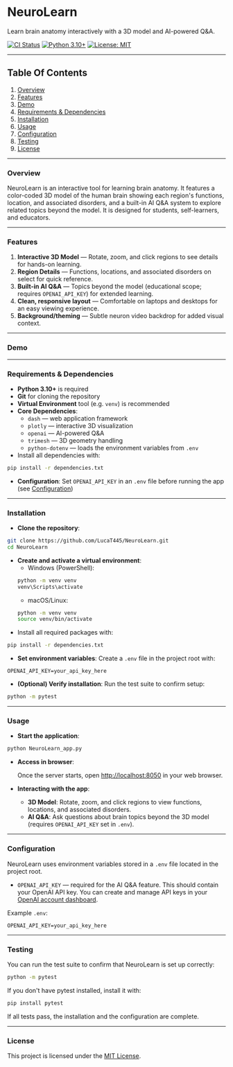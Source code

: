 # NeuroLearn

Learn brain anatomy interactively with a 3D model and AI-powered Q&A. 

[![CI Status](https://github.com/LucaT445/NeuroLearn/actions/workflows/ci.yml/badge.svg)](https://github.com/LucaT445/NeuroLearn/actions) [![Python 3.10+](https://img.shields.io/badge/python-3.10%2B-blue)](https://www.python.org/) [![License: MIT](https://img.shields.io/badge/License-MIT-green)](https://github.com/LucaT445/NeuroLearn/blob/main/LICENSE)

---

## Table Of Contents

1. [Overview](#overview)
2. [Features](#features)
3. [Demo](#demo)
4. [Requirements & Dependencies](#requirements--dependencies) 
5. [Installation](#installation)
6. [Usage](#usage)
7. [Configuration](#configuration)
8. [Testing](#testing)
9. [License](#license)

---

### Overview

NeuroLearn is an interactive tool for learning brain anatomy. 
It features a color-coded 3D model of the human brain showing each region's functions, location, and associated disorders, and a built-in AI Q&A system to explore related topics beyond the model. It is designed for students, self-learners, and educators.

---

### Features

1. **Interactive 3D Model** — Rotate, zoom, and click regions to see details for hands-on learning.
2. **Region Details** — Functions, locations, and associated disorders on select for quick reference.
3. **Built-in AI Q&A** — Topics beyond the model (educational scope; requires `OPENAI_API_KEY`) for extended learning.
4. **Clean, responsive layout** — Comfortable on laptops and desktops for an easy viewing experience.
5. **Background/theming** — Subtle neuron video backdrop for added visual context.

---

### Demo

---

### Requirements & Dependencies

- **Python 3.10+** is required
- **Git** for cloning the repository
- **Virtual Environment** tool (e.g. `venv`) is recommended
- **Core Dependencies**:
    - `dash` — web application framework
    - `plotly` — interactive 3D visualization
    - `openai` — AI-powered Q&A
    - `trimesh` — 3D geometry handling
    - `python-dotenv` — loads the environment variables from `.env`
- Install all dependencies with:
```bash
pip install -r dependencies.txt
```
- **Configuration**: Set `OPENAI_API_KEY` in an `.env` file before running the app (see [Configuration](#configuration))

---

### Installation
 
- **Clone the repository**:
```bash
git clone https://github.com/LucaT445/NeuroLearn.git
cd NeuroLearn
```
- **Create and activate a virtual environment**:
    - Windows (PowerShell):
    ```bash
    python -m venv venv
    venv\Scripts\activate
    ```
    - macOS/Linux:
    ```bash
    python -m venv venv
    source venv/bin/activate
    ```
- Install all required packages with:
```bash
pip install -r dependencies.txt
```
- **Set environment variables**:
Create a `.env` file in the project root with:

```
OPENAI_API_KEY=your_api_key_here
```
- **(Optional) Verify installation**:
Run the test suite to confirm setup:
```bash
python -m pytest
```

---

### Usage

- **Start the application**:
```bash
python NeuroLearn_app.py
```
- **Access in browser**:

    Once the server starts, open [http://localhost:8050](http://localhost:8050) in your web browser.

- **Interacting with the app**:
    - **3D Model**: Rotate, zoom, and click regions to view functions, locations, and associated disorders. 
    - **AI Q&A**: Ask questions about brain topics beyond the 3D model (requires `OPENAI_API_KEY` set in `.env`).


---

### Configuration

NeuroLearn uses environment variables stored in a `.env` file located in the project root.
- `OPENAI_API_KEY` — required for the AI Q&A feature. This should contain your OpenAI API key.
You can create and manage API keys in your [OpenAI account dashboard](https://platform.openai.com/api-keys). 

Example `.env`:
```
OPENAI_API_KEY=your_api_key_here
```

---

### Testing

You can run the test suite to confirm that NeuroLearn is set up correctly:
```bash
python -m pytest
```
If you don't have pytest installed, install it with:
```bash
pip install pytest
```
If all tests pass, the installation and the configuration are complete. 

---

### License

This project is licensed under the [MIT License](LICENSE). 
